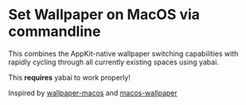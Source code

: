 # Set Wallpaper on MacOS via commandline

This combines the AppKit-native wallpaper switching capabilities with rapidly cycling through all currently existing spaces using yabai.

This **requires** yabai to work properly!

Inspired by
[wallpaper-macos](https://github.com/tom-james-watson/wallpaper-macos)
and
[macos-wallpaper](https://github.com/sindresorhus/macos-wallpaper)
